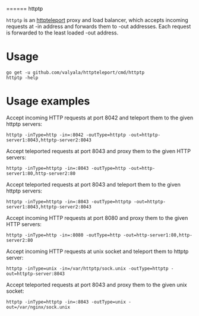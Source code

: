 ======
httptp

`httptp` is an [httpteleport](https://github.com/valyala/httpteleport) proxy
and load balancer, which accepts incoming requests at -in address and forwards
them to -out addresses. Each request is forwarded to the least loaded
-out address.

# Usage

```
go get -u github.com/valyala/httpteleport/cmd/httptp
httptp -help
```

# Usage examples

Accept incoming HTTP requests at port 8042 and teleport them to the given
httptp servers:
```
httptp -inType=http -in=:8042 -outType=httptp -out=httptp-server1:8043,httptp-server2:8043
```

Accept teleported requests at port 8043 and proxy them to the given HTTP servers:
```
httptp -inType=httptp -in=:8043 -outType=http -out=http-server1:80,http-server2:80
```

Accept teleported requests at port 8043 and teleport them to the given httptp
servers:
```
httptp -inType=httptp -in=:8043 -outType=httptp -out=httptp-server1:8043,httptp-server2:8043
```

Accept incoming HTTP requests at port 8080 and proxy them to the given
HTTP servers:
```
httptp -inType=http -in=:8080 -outType=http -out=http-server1:80,http-server2:80
```

Accept incoming HTTP requests at unix socket and teleport them to httptp server:
```
httptp -inType=unix -in=/var/httptp/sock.unix -outType=httptp -out=httptp-server:8043
```

Accept teleported requests at port 8043 and proxy them to the given unix socket:
```
httptp -inType=httptp -in=:8043 -outType=unix -out=/var/nginx/sock.unix
```
